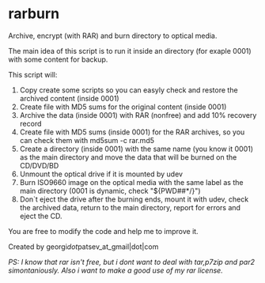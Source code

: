 # rarburn

Archive, encrypt (with RAR) and burn directory to optical media.

The main idea of this script is to run it inside an directory (for exaple 0001) with some content for backup.

This script will:

 1. Copy create some scripts so you can easyly check and restore the archived content (inside 0001)
 2. Create file with MD5 sums for the original content (inside 0001)
 3. Archive the data (inside 0001) with RAR (nonfree) and add 10% recovery record
 4. Create file with MD5 sums (inside 0001) for the RAR archives, so you can check them with md5sum -c rar.md5
 5. Create a directory (inside 0001) with the same name (you know it 0001) as the main directory and move the data that will be burned on the CD/DVD/BD
 6. Unmount the optical drive if it is mounted by udev
 7. Burn ISO9660 image on the optical media with the same label as the main directory (0001 is dynamic, check "${PWD##*/}")
 8. Don`t eject the drive after the burning ends, mount it with udev, check the archived data, return to the main directory, report for errors and eject the CD.

You are free to modify the code and help me to improve it.

Created by georgi*dot*patsev_at_gmail|dot|com

*PS: I know that rar isn't free, but i dont want to deal with tar,p7zip and par2 simontaniously. Also i want to make a good use of my rar license.*
